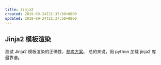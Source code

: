 ```yaml
---
title: Jinja2
created: 2019-09-24T21:37:50+0800
updated: 2019-09-24T21:37:50+0800
---
```



## Jinja2 模板渲染

测试 Jinja2 模板渲染的正确性，[参考方案](https://stackoverflow.com/a/35407823)。
总的来说，用 python 加载 jinja2 库最靠谱。
